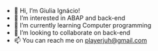 - 👋 Hi, I’m Giulia Ignácio!
- 👀 I’m interested in ABAP and back-end
- 🌱 I’m currently learning Computer programming 
- 💞️ I’m looking to collaborate on back-end
- 📫 You can reach me on playerjuh@gmail.com

<!---
playerjuh/playerjuh is a ✨ special ✨ repository because its `README.md` (this file) appears on your GitHub profile.
You can click the Preview link to take a look at your changes.
--->
